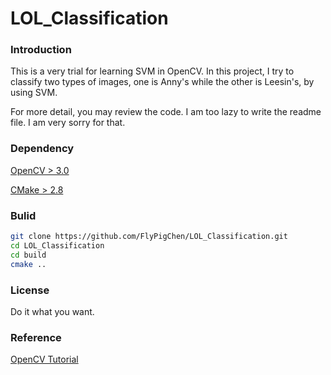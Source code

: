 # LOL_Classification

### Introduction

This is a very trial for learning SVM in OpenCV. In this project, I try to classify two types of images, one is Anny's while the other is Leesin's, by using SVM.

For more detail, you may review the code. I am too lazy to write the readme file. I am very sorry for that.

### Dependency

[OpenCV  > 3.0](https://opencv.org/)

[CMake > 2.8](https://cmake.org/)

### Bulid

```sh
git clone https://github.com/FlyPigChen/LOL_Classification.git
cd LOL_Classification
cd build
cmake ..
```

### License

Do it what you want.

### Reference

[OpenCV Tutorial](https://docs.opencv.org/3.4.0/d1/d69/tutorial_table_of_content_ml.html)

